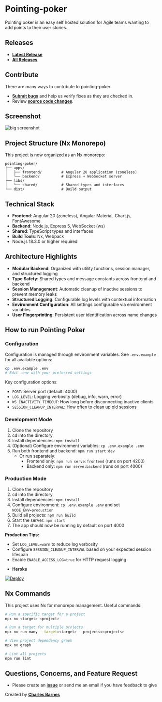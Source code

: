 # Pointing-poker

Pointing poker is an easy self hosted solution for Agile teams wanting to add points to their user stories.

## Releases

* **[Latest Release](https://github.com/charlesabarnes/SPFtoolbox/pointing-poker/latest)**
* **[All Releases](https://github.com/charlesabarnes/SPFtoolbox/pointing-poker)**

## Contribute

There are many ways to contribute to pointing-poker.
* **[Submit bugs](https://github.com/charlesabarnes/pointing-poker/issues)** and help us verify fixes as they are checked in.
* Review **[source code changes](https://github.com/charlesabarnes/pointing-poker/pulls)**.

## Screenshot

![big screenshot](https://i.imgur.com/xs7PhY0.png "Screenshot")

## Project Structure (Nx Monorepo)

This project is now organized as an Nx monorepo:

```
pointing-poker/
├── apps/
│   ├── frontend/         # Angular 20 application (zoneless)
│   └── backend/          # Express + WebSocket server
├── libs/
│   └── shared/           # Shared types and interfaces
└── dist/                 # Build output
```

## Technical Stack

* **Frontend**: Angular 20 (zoneless), Angular Material, Chart.js, FontAwesome
* **Backend**: Node.js, Express 5, WebSocket (ws)
* **Shared**: TypeScript types and interfaces
* **Build Tools**: Nx, Webpack
* Node.js 18.3.0 or higher required

## Architecture Highlights

* **Modular Backend**: Organized with utility functions, session manager, and structured logging
* **Type Safety**: Shared types and message constants across frontend and backend
* **Session Management**: Automatic cleanup of inactive sessions to prevent memory leaks
* **Structured Logging**: Configurable log levels with contextual information
* **Environment Configuration**: All settings configurable via environment variables
* **User Fingerprinting**: Persistent user identification across name changes

## How to run Pointing Poker

### Configuration

Configuration is managed through environment variables. See `.env.example` for all available options:

```bash
cp .env.example .env
# Edit .env with your preferred settings
```

Key configuration options:
- `PORT`: Server port (default: 4000)
- `LOG_LEVEL`: Logging verbosity (debug, info, warn, error)
- `WS_INACTIVITY_TIMEOUT`: How long before disconnecting inactive clients
- `SESSION_CLEANUP_INTERVAL`: How often to clean up old sessions

### Development Mode

1. Clone the repository
2. cd into the directory
3. Install dependencies: `npm install`
4. (Optional) Configure environment variables: `cp .env.example .env`
5. Run both frontend and backend: `npm run start:dev`
   - Or run separately:
     - Frontend only: `npm run serve:frontend` (runs on port 4200)
     - Backend only: `npm run serve:backend` (runs on port 4000)

### Production Mode

1. Clone the repository
2. cd into the directory
3. Install dependencies: `npm install`
4. Configure environment: `cp .env.example .env` and set `NODE_ENV=production`
5. Build all projects: `npm run build`
6. Start the server: `npm start`
7. The app should now be running by default on port 4000

**Production Tips:**
- Set `LOG_LEVEL=warn` to reduce log verbosity
- Configure `SESSION_CLEANUP_INTERVAL` based on your expected session lifespan
- Enable `ENABLE_ACCESS_LOG=true` for HTTP request logging

* **Heroku**

[![Deploy](https://www.herokucdn.com/deploy/button.svg)](https://heroku.com/deploy?template=https://github.com/charlesabarnes/pointing-poker)

## Nx Commands

This project uses Nx for monorepo management. Useful commands:

```bash
# Run a specific target for a project
npx nx <target> <project>

# Run a target for multiple projects
npx nx run-many --target=<target> --projects=<projects>

# View project dependency graph
npx nx graph

# Lint all projects
npm run lint
```

## Questions, Concerns, and Feature Request

* Please create an **[issue](https://github.com/charlesabarnes/pointing-poker/issues)** or send me an email if you have feedback to give

Created by **[Charles Barnes](https://charlesabarnes.com)**

